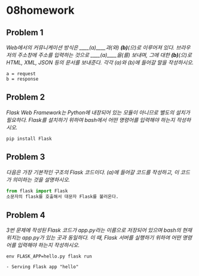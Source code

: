 # 08homework

## Problem 1

*Web에서의 커뮤니케이션 방식은 ____(a)____과(와) ____(b)____(으)로 이루어져 있다. 브라우저의 주소창에 주소를 입력하는 것으로 ____(a)____을(를) 보내며, 그에 대한 ____(b)____(으)로 HTML, XML, JSON 등의 문서를 보내준다. 각각 (a)와 (b)에 들어갈 말을 작성하시오.*

```
a = request
b = response
```

## Problem 2

*Flask Web Framework는 Python에 내장되어 있는 모듈이 아니므로 별도의 설치가 필요하다. Flask를 설치하기 위하여 bash에서 어떤 명령어를 입력해야 하는지 작성하시오.*

```
pip install Flask
```

## Problem 3

*다음은 가장 기본적인 구조의 Flask 코드이다. (a)에 들어갈 코드를 작성하고, 이 코드가 의미하는 것을 설명하시오.*

```python
from flask import Flask
소문자의 flask를 호출해서 대문자 Flask를 불러온다.
```

## Problem 4

*3번 문제에 작성된 Flask 코드가 app.py라는 이름으로 저장되어 있으며 bash의 현재 위치는 app.py가 있는 곳과 동일하다. 이 때, Flask 서버를 실행하기 위하여 어떤 명령어를 입력해야 하는지 작성하시오.*

```
env FLASK_APP=hello.py flask run

- Serving Flask app "hello"
```